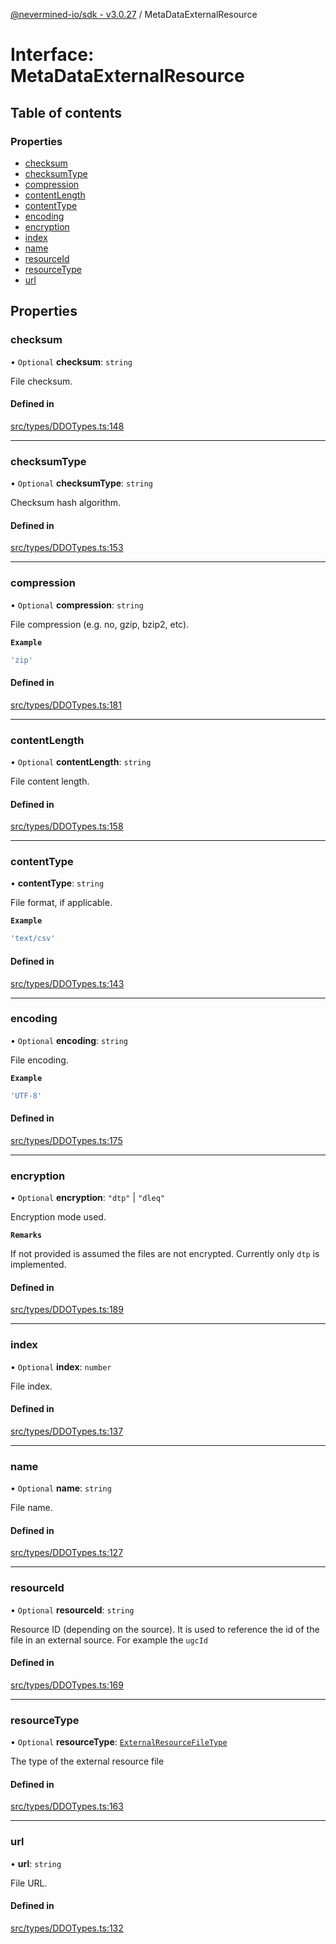 [@nevermined-io/sdk - v3.0.27](../code-reference.md) / MetaDataExternalResource

# Interface: MetaDataExternalResource

## Table of contents

### Properties

- [checksum](MetaDataExternalResource.md#checksum)
- [checksumType](MetaDataExternalResource.md#checksumtype)
- [compression](MetaDataExternalResource.md#compression)
- [contentLength](MetaDataExternalResource.md#contentlength)
- [contentType](MetaDataExternalResource.md#contenttype)
- [encoding](MetaDataExternalResource.md#encoding)
- [encryption](MetaDataExternalResource.md#encryption)
- [index](MetaDataExternalResource.md#index)
- [name](MetaDataExternalResource.md#name)
- [resourceId](MetaDataExternalResource.md#resourceid)
- [resourceType](MetaDataExternalResource.md#resourcetype)
- [url](MetaDataExternalResource.md#url)

## Properties

### checksum

• `Optional` **checksum**: `string`

File checksum.

#### Defined in

[src/types/DDOTypes.ts:148](https://github.com/nevermined-io/sdk-js/blob/f599b9c0f902236d2a6752e5156929cf2207e660/src/types/DDOTypes.ts#L148)

---

### checksumType

• `Optional` **checksumType**: `string`

Checksum hash algorithm.

#### Defined in

[src/types/DDOTypes.ts:153](https://github.com/nevermined-io/sdk-js/blob/f599b9c0f902236d2a6752e5156929cf2207e660/src/types/DDOTypes.ts#L153)

---

### compression

• `Optional` **compression**: `string`

File compression (e.g. no, gzip, bzip2, etc).

**`Example`**

```ts
'zip'
```

#### Defined in

[src/types/DDOTypes.ts:181](https://github.com/nevermined-io/sdk-js/blob/f599b9c0f902236d2a6752e5156929cf2207e660/src/types/DDOTypes.ts#L181)

---

### contentLength

• `Optional` **contentLength**: `string`

File content length.

#### Defined in

[src/types/DDOTypes.ts:158](https://github.com/nevermined-io/sdk-js/blob/f599b9c0f902236d2a6752e5156929cf2207e660/src/types/DDOTypes.ts#L158)

---

### contentType

• **contentType**: `string`

File format, if applicable.

**`Example`**

```ts
'text/csv'
```

#### Defined in

[src/types/DDOTypes.ts:143](https://github.com/nevermined-io/sdk-js/blob/f599b9c0f902236d2a6752e5156929cf2207e660/src/types/DDOTypes.ts#L143)

---

### encoding

• `Optional` **encoding**: `string`

File encoding.

**`Example`**

```ts
'UTF-8'
```

#### Defined in

[src/types/DDOTypes.ts:175](https://github.com/nevermined-io/sdk-js/blob/f599b9c0f902236d2a6752e5156929cf2207e660/src/types/DDOTypes.ts#L175)

---

### encryption

• `Optional` **encryption**: `"dtp"` \| `"dleq"`

Encryption mode used.

**`Remarks`**

If not provided is assumed the files are not encrypted. Currently only `dtp` is implemented.

#### Defined in

[src/types/DDOTypes.ts:189](https://github.com/nevermined-io/sdk-js/blob/f599b9c0f902236d2a6752e5156929cf2207e660/src/types/DDOTypes.ts#L189)

---

### index

• `Optional` **index**: `number`

File index.

#### Defined in

[src/types/DDOTypes.ts:137](https://github.com/nevermined-io/sdk-js/blob/f599b9c0f902236d2a6752e5156929cf2207e660/src/types/DDOTypes.ts#L137)

---

### name

• `Optional` **name**: `string`

File name.

#### Defined in

[src/types/DDOTypes.ts:127](https://github.com/nevermined-io/sdk-js/blob/f599b9c0f902236d2a6752e5156929cf2207e660/src/types/DDOTypes.ts#L127)

---

### resourceId

• `Optional` **resourceId**: `string`

Resource ID (depending on the source). It is used to reference the id of the file in an external source.
For example the `ugcId`

#### Defined in

[src/types/DDOTypes.ts:169](https://github.com/nevermined-io/sdk-js/blob/f599b9c0f902236d2a6752e5156929cf2207e660/src/types/DDOTypes.ts#L169)

---

### resourceType

• `Optional` **resourceType**: [`ExternalResourceFileType`](../enums/ExternalResourceFileType.md)

The type of the external resource file

#### Defined in

[src/types/DDOTypes.ts:163](https://github.com/nevermined-io/sdk-js/blob/f599b9c0f902236d2a6752e5156929cf2207e660/src/types/DDOTypes.ts#L163)

---

### url

• **url**: `string`

File URL.

#### Defined in

[src/types/DDOTypes.ts:132](https://github.com/nevermined-io/sdk-js/blob/f599b9c0f902236d2a6752e5156929cf2207e660/src/types/DDOTypes.ts#L132)
